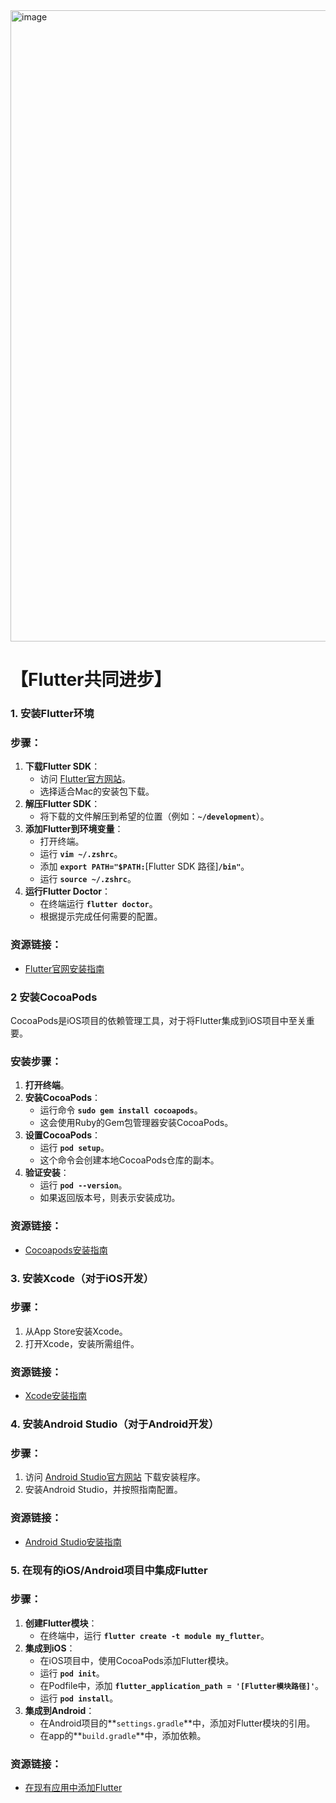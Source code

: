 <img width="1010" alt="image" src="https://github.com/chivaszhu/Flutter-Demo/assets/6993572/b26a952e-df22-4ecb-994c-062d87597827">


# 【Flutter共同进步】

### **1. 安装Flutter环境**

### 步骤：

1. **下载Flutter SDK**：
    - 访问 [Flutter官方网站]([https://flutter.dev/docs/get-started/install](https://flutter.cn/docs/get-started/install))。
    - 选择适合Mac的安装包下载。
2. **解压Flutter SDK**：
    - 将下载的文件解压到希望的位置（例如：**`~/development`**）。
3. **添加Flutter到环境变量**：
    - 打开终端。
    - 运行 **`vim ~/.zshrc`**。
    - 添加 **`export PATH="$PATH:`**[Flutter SDK 路径]**`/bin"`**。
    - 运行 **`source ~/.zshrc`**。
4. **运行Flutter Doctor**：
    - 在终端运行 **`flutter doctor`**。
    - 根据提示完成任何需要的配置。

### 资源链接：

- [Flutter官网安装指南](https://flutter.cn/docs/get-started/install/macos)

### **2 安装CocoaPods**

CocoaPods是iOS项目的依赖管理工具，对于将Flutter集成到iOS项目中至关重要。

### 安装步骤：

1. **打开终端**。
2. **安装CocoaPods**：
    - 运行命令 **`sudo gem install cocoapods`**。
    - 这会使用Ruby的Gem包管理器安装CocoaPods。
3. **设置CocoaPods**：
    - 运行 **`pod setup`**。
    - 这个命令会创建本地CocoaPods仓库的副本。
4. **验证安装**：
    - 运行 **`pod --version`**。
    - 如果返回版本号，则表示安装成功。

  ### 资源链接：

- [Cocoapods安装指南]([https://developer.apple.com/cn/xcode/](https://developer.aliyun.com/article/913483))
   
### **3. 安装Xcode（对于iOS开发）**

### 步骤：

1. 从App Store安装Xcode。
2. 打开Xcode，安装所需组件。

### 资源链接：

- [Xcode安装指南](https://developer.apple.com/cn/xcode/)

### **4. 安装Android Studio（对于Android开发）**

### 步骤：

1. 访问 [Android Studio官方网站](https://developer.android.com/studio) 下载安装程序。
2. 安装Android Studio，并按照指南配置。

### 资源链接：

- [Android Studio安装指南](https://developer.android.com/studio/install)

### **5. 在现有的iOS/Android项目中集成Flutter**

### 步骤：

1. **创建Flutter模块**：
    - 在终端中，运行 **`flutter create -t module my_flutter`**。
2. **集成到iOS**：
    - 在iOS项目中，使用CocoaPods添加Flutter模块。
    - 运行 **`pod init`**。
    - 在Podfile中，添加 **`flutter_application_path = '[Flutter模块路径]'`**。
    - 运行 **`pod install`**。
3. **集成到Android**：
    - 在Android项目的**`settings.gradle`**中，添加对Flutter模块的引用。
    - 在app的**`build.gradle`**中，添加依赖。

### 资源链接：

- [在现有应用中添加Flutter]([https://flutter.cn/docs/development/add-to-app](https://flutter.cn/docs/development/add-to-app)https://flutter.cn/docs/development/add-to-app)
